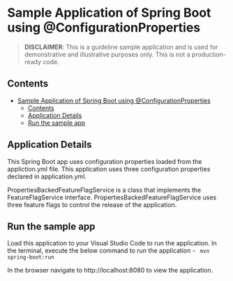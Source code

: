 # Sample Application of Spring Boot using  @ConfigurationProperties

> **DISCLAIMER**: This is a guideline sample application and is used for demonstrative and illustrative purposes only. This is not a production-ready code.

## Contents
- [Sample Application of Spring Boot using  @ConfigurationProperties](#sample-application-of-spring-boot-using--configurationproperties)
  - [Contents](#contents)
  - [Application Details](#application-details)
  - [Run the sample app](#run-the-sample-app)


## Application Details
This Spring Boot app uses configuration properties loaded from the appliction.yml file. This application uses three configuration properties declared in application.yml.  

PropertiesBackedFeatureFlagService is a class that implements the FeatureFlagService interface. PropertiesBackedFeatureFlagService uses three feature flags to control the release of the application. 

## Run the sample app

Load this application to your Visual Studio Code to run the application. In the terminal, execute the below command to run the application - 
<code>
mvn spring-boot:run
</code>

In the browser navigate to http://localhost:8080 to view the application.